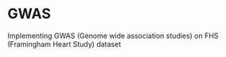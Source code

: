 # GWAS
Implementing GWAS (Genome wide association studies) on FHS (Framingham Heart Study) dataset 
